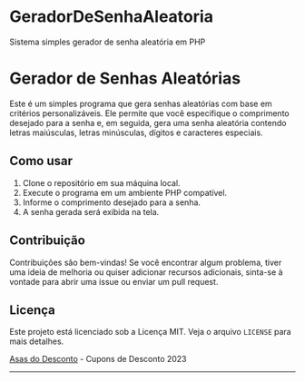 # GeradorDeSenhaAleatoria
Sistema simples gerador de senha aleatória em PHP

# Gerador de Senhas Aleatórias

Este é um simples programa que gera senhas aleatórias com base em critérios personalizáveis. Ele permite que você especifique o comprimento desejado para a senha e, em seguida, gera uma senha aleatória contendo letras maiúsculas, letras minúsculas, dígitos e caracteres especiais.

## Como usar

1. Clone o repositório em sua máquina local.
2. Execute o programa em um ambiente PHP compatível.
3. Informe o comprimento desejado para a senha.
4. A senha gerada será exibida na tela.

## Contribuição

Contribuições são bem-vindas! Se você encontrar algum problema, tiver uma ideia de melhoria ou quiser adicionar recursos adicionais, sinta-se à vontade para abrir uma issue ou enviar um pull request.

## Licença

Este projeto está licenciado sob a Licença MIT. Veja o arquivo `LICENSE` para mais detalhes.

[Asas do Desconto](https://asasdodesconto.com/) - Cupons de Desconto 2023

---
